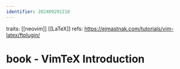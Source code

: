 ```yaml
---
identifier: 202409291210
---
```

traits: [[neovim]] [[LaTeX]]
refs: https://ejmastnak.com/tutorials/vim-latex/ftplugin/
# book - VimTeX Introduction